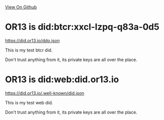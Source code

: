 
[View On Github](https://github.com/OR13/self)

# OR13 is did:btcr:xxcl-lzpq-q83a-0d5

https://did.or13.io/ddo.json

This is my test btcr did. 

Don't trust anything from it, its private keys are all over the place.


# OR13 is did:web:did.or13.io

https://did.or13.io/.well-known/did.json

This is my test web did. 

Don't trust anything from it, its private keys are all over the place.
